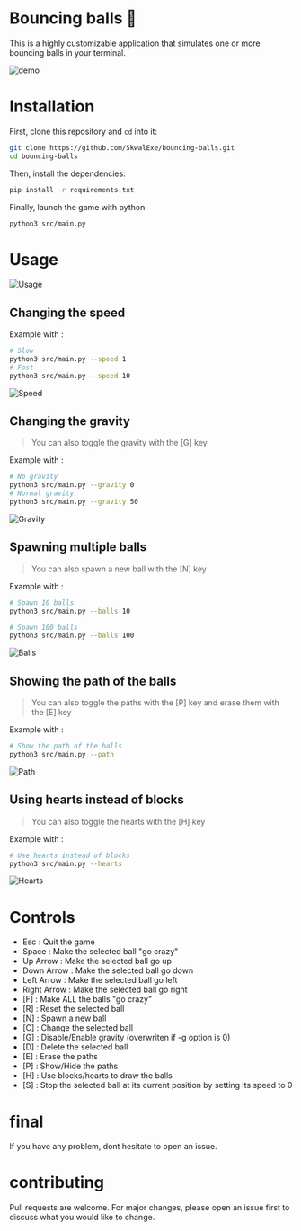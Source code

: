 # Bouncing balls 🏀

This is a highly customizable application that simulates one or more bouncing balls in your terminal.

![demo](assets/demo.gif)

# Installation

First, clone this repository and `cd` into it:

```bash
git clone https://github.com/SkwalExe/bouncing-balls.git
cd bouncing-balls
```

Then, install the dependencies:

```bash
pip install -r requirements.txt
```

Finally, launch the game with python
    
```bash
python3 src/main.py
```

# Usage

![Usage](assets/usage.png)

## Changing the speed

Example with : 

```bash
# Slow
python3 src/main.py --speed 1
# Fast
python3 src/main.py --speed 10
```

![Speed](assets/speed.gif)


## Changing the gravity

> You can also toggle the gravity with the [G] key

Example with : 

```bash
# No gravity
python3 src/main.py --gravity 0
# Normal gravity
python3 src/main.py --gravity 50
```

![Gravity](assets/gravity.gif)

## Spawning multiple balls

> You can also spawn a new ball with the [N] key

Example with : 

```bash
# Spawn 10 balls
python3 src/main.py --balls 10

# Spawn 100 balls
python3 src/main.py --balls 100
```

![Balls](assets/balls.gif)

## Showing the path of the balls

> You can also toggle the paths with the [P] key and erase them with the [E] key

Example with : 

```bash
# Show the path of the balls
python3 src/main.py --path
```

![Path](assets/path.gif)

## Using hearts instead of blocks

> You can also toggle the hearts with the [H] key

Example with : 

```bash
# Use hearts instead of blocks
python3 src/main.py --hearts
```

![Hearts](assets/hearts.gif)

# Controls

- Esc : Quit the game
- Space : Make the selected ball "go crazy"
- Up Arrow : Make the selected ball go up
- Down Arrow : Make the selected ball go down
- Left Arrow : Make the selected ball go left
- Right Arrow : Make the selected ball go right
- [F] : Make ALL the balls "go crazy"
- [R] : Reset the selected ball
- [N] : Spawn a new ball
- [C] : Change the selected ball
- [G] : Disable/Enable gravity (overwriten if -g option is 0)
- [D] : Delete the selected ball
- [E] : Erase the paths
- [P] : Show/Hide the paths
- [H] : Use blocks/hearts to draw the balls
- [S] : Stop the selected ball at its current position by setting its speed to 0


# final

If you have any problem, dont hesitate to open an issue.

# contributing

Pull requests are welcome. For major changes, please open an issue first to discuss what you would like to change.    